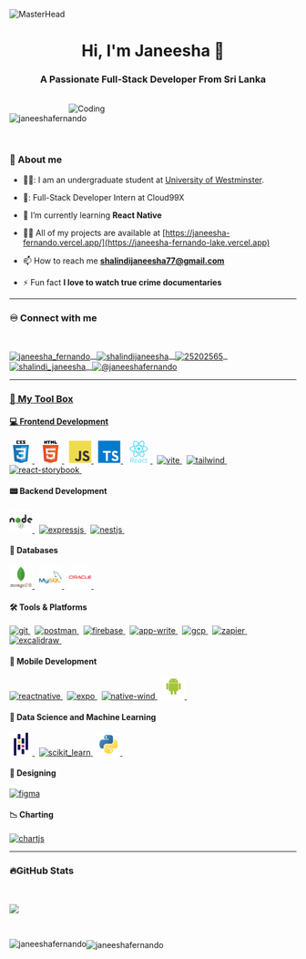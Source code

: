 ![MasterHead](https://user-images.githubusercontent.com/74038190/241765440-80728820-e06b-4f96-9c9e-9df46f0cc0a5.gif)
<h1 align="center">Hi, I'm Janeesha 👋</h1>
<h3 align="center">A Passionate Full-Stack Developer From Sri Lanka</h3>
<br>
<img align="right" alt="Coding" width="400" src="https://img.freepik.com/free-vector/remote-employee-working-home-office-woman-lying-floor-with-laptop-convenient-workplace-comfortable-conditions_575670-2179.jpg?w=1380&t=st=1721454833~exp=1721455433~hmac=cd93888c611be86fd1da851b40209695f49b0e387116bf647e86751b85592e28" />

<p align="left"> <img src="https://komarev.com/ghpvc/?username=janeeshafernando&label=Profile%20views&color=0e75b6&style=flat" alt="janeeshafernando" /> </p>

<p align="left"> <a href="https://twitter.com/" target="blank"><img src="https://img.shields.io/twitter/follow/?logo=twitter&style=for-the-badge" alt="" /></a> </p>

<h3 align="left">🧩 About me</h3>

- 👩‍🎓: I am an undergraduate student at [University of Westminster](https://www.westminster.ac.uk/).
  
- 💼: Full-Stack Developer Intern at Cloud99X 

- 🌱 I’m currently learning **React Native**

- 👨‍💻 All of my projects are available at [https://janeesha-fernando.vercel.app/](https://janeesha-fernando-lake.vercel.app)

- 📫 How to reach me **shalindijaneesha77@gmail.com**

- ⚡ Fun fact **I love to watch true crime documentaries**

<hr>
<h3 align="left">♾️ Connect with me </h3>
<br>
<p align="left">
<a href="https://dev.to/janeesha_fernando" target="blank"><img align="center" src="https://raw.githubusercontent.com/rahuldkjain/github-profile-readme-generator/master/src/images/icons/Social/devto.svg" alt="janeesha_fernando" height="30" width="40" /> &nbsp;
<a href="https://linkedin.com/in/shalindijaneesha" target="blank"><img align="center" src="https://raw.githubusercontent.com/rahuldkjain/github-profile-readme-generator/master/src/images/icons/Social/linked-in-alt.svg" alt="shalindijaneesha" height="30" width="40" /> &nbsp;
<a href="https://stackoverflow.com/users/25202565" target="blank"><img align="center" src="https://raw.githubusercontent.com/rahuldkjain/github-profile-readme-generator/master/src/images/icons/Social/stack-overflow.svg" alt="25202565" height="30" width="40" /> &nbsp;
<a href="https://instagram.com/shalindi_janeesha" target="blank"><img align="center" src="https://raw.githubusercontent.com/rahuldkjain/github-profile-readme-generator/master/src/images/icons/Social/instagram.svg" alt="shalindi_janeesha" height="30" width="40" /> &nbsp;
<a href="https://medium.com/@janeeshafernando" target="blank"><img align="center" src="https://raw.githubusercontent.com/rahuldkjain/github-profile-readme-generator/master/src/images/icons/Social/medium.svg" alt="@janeeshafernando" height="30" width="40" />
</p>

<hr>
<h3 align="left">🧰 My Tool Box</h3>
<p align="left"> 
  <h4 align="left"> 💻 Frontend Development</h4>
  
  <a href="https://www.w3schools.com/css/" target="_blank" rel="noreferrer">
    <img src="https://raw.githubusercontent.com/devicons/devicon/master/icons/css3/css3-original-wordmark.svg" alt="css3" width="40" height="40"/>
  </a> &nbsp;
  <a href="https://www.w3.org/html/" target="_blank" rel="noreferrer">
    <img src="https://raw.githubusercontent.com/devicons/devicon/master/icons/html5/html5-original-wordmark.svg" alt="html5" width="40" height="40"/>
  </a> &nbsp;
  <a href="https://developer.mozilla.org/en-US/docs/Web/JavaScript" target="_blank" rel="noreferrer">
    <img src="https://raw.githubusercontent.com/devicons/devicon/master/icons/javascript/javascript-original.svg" alt="javascript" width="40" height="40"/>
  </a> &nbsp;
   <a href="https://www.typescriptlang.org/" target="_blank" rel="noreferrer">
    <img src="https://raw.githubusercontent.com/devicons/devicon/master/icons/typescript/typescript-original.svg" alt="typescript" width="40" height="40"/>
  </a> &nbsp;
  <a href="https://reactjs.org/" target="_blank" rel="noreferrer">
    <img src="https://raw.githubusercontent.com/devicons/devicon/master/icons/react/react-original-wordmark.svg" alt="react" width="40" height="40"/>
  </a> &nbsp;
    <a href="https://vitejs.dev/" target="_blank" rel="noreferrer">
    <img src="https://upload.wikimedia.org/wikipedia/commons/thumb/f/f1/Vitejs-logo.svg/615px-Vitejs-logo.svg.png?20220412224743" alt="vite" width="40" height="40"/>
  </a> &nbsp;
  <a href="https://tailwindcss.com/" target="_blank" rel="noreferrer">
    <img src="https://www.vectorlogo.zone/logos/tailwindcss/tailwindcss-icon.svg" alt="tailwind" width="40" height="40"/>
  </a> &nbsp;
  <a href="https://storybook.js.org/" target="_blank" rel="noreferrer">
    <img src="https://www.svgrepo.com/show/354397/storybook-icon.svg" alt="react-storybook" width="40" height="40"/>
  </a> &nbsp;
  </p>

  <p align="left"> 
   <h4 align="left">📟 Backend Development </h4>
   
  <a href="https://nodejs.org" target="_blank" rel="noreferrer">
    <img src="https://raw.githubusercontent.com/devicons/devicon/master/icons/nodejs/nodejs-original-wordmark.svg" alt="nodejs" width="40" height="40"/>
  </a> &nbsp;
  <a href="https://expressjs.com/" target="_blank" rel="noreferrer">
    <img src="https://img.icons8.com/?size=100&id=2ZOaTclOqD4q&format=png&color=000000" alt="expressjs" width="40" height="40"/>
  </a> &nbsp;
  <a href="https://nestjs.com/" target="_blank" rel="noreferrer">
    <img src="https://upload.wikimedia.org/wikipedia/commons/thumb/a/a8/NestJS.svg/932px-NestJS.svg.png?20221211225055" alt="nestjs" width="40" height="40"/>
  </a> &nbsp;
</p>

<p align="left"> 
  <h4 align="left">📅 Databases</h4>
  <a href="https://www.mongodb.com/" target="_blank" rel="noreferrer">
    <img src="https://raw.githubusercontent.com/devicons/devicon/master/icons/mongodb/mongodb-original-wordmark.svg" alt="mongodb" width="40" height="40"/>
  </a> &nbsp;
  <a href="https://www.mysql.com/" target="_blank" rel="noreferrer">
    <img src="https://raw.githubusercontent.com/devicons/devicon/master/icons/mysql/mysql-original-wordmark.svg" alt="mysql" width="40" height="40"/>
  </a> &nbsp;
  <a href="https://www.oracle.com/" target="_blank" rel="noreferrer">
    <img src="https://raw.githubusercontent.com/devicons/devicon/master/icons/oracle/oracle-original.svg" alt="oracle" width="40" height="40"/>
  </a> &nbsp;
</p>

<p align="left"> 
  <h4 align="left">🛠️ Tools & Platforms</h4>
  <a href="https://git-scm.com/" target="_blank" rel="noreferrer">
    <img src="https://www.vectorlogo.zone/logos/git-scm/git-scm-icon.svg" alt="git" width="40" height="40"/>
  </a> &nbsp;
  <a href="https://postman.com" target="_blank" rel="noreferrer">
    <img src="https://www.vectorlogo.zone/logos/getpostman/getpostman-icon.svg" alt="postman" width="40" height="40"/>
  </a> &nbsp;
  <a href="https://firebase.google.com/" target="_blank" rel="noreferrer">
    <img src="https://www.vectorlogo.zone/logos/firebase/firebase-icon.svg" alt="firebase" width="40" height="40"/>
  </a> &nbsp;
  <a href="https://appwrite.io/" target="_blank" rel="noreferrer">
    <img src="https://appwrite.io/assets/logomark/logo.png" alt="app-write" width="40" height="40"/>
  </a> &nbsp;
  <a href="https://cloud.google.com" target="_blank" rel="noreferrer">
    <img src="https://www.vectorlogo.zone/logos/google_cloud/google_cloud-icon.svg" alt="gcp" width="40" height="40"/>
  </a> &nbsp;
  <a href="https://zapier.com" target="_blank" rel="noreferrer">
    <img src="https://www.vectorlogo.zone/logos/zapier/zapier-icon.svg" alt="zapier" width="40" height="40"/>
  </a> &nbsp;
    <a href="https://excalidraw.com/" target="_blank" rel="noreferrer">
    <img src="https://docs.excalidraw.com/img/logo.svg" alt="excalidraw" width="40" height="40"/>
  </a> &nbsp;
</p>

<p align="left"> 
  <h4 align="left">📱 Mobile Development</h4>
    <a href="https://reactnative.dev/" target="_blank" rel="noreferrer">
    <img src="https://www.svgrepo.com/show/349488/react.svg" alt="reactnative" width="40" height="40"/>
  </a> &nbsp;
   <a href="https://expo.dev/" target="_blank" rel="noreferrer">
    <img src="https://www.svgrepo.com/show/373591/expo.svg" alt="expo" width="40" height="40"/>
  </a> &nbsp;
    <a href="https://www.nativewind.dev/" target="_blank" rel="noreferrer">
    <img src="https://avatars.githubusercontent.com/u/114648228?s=200&v=4" alt="native-wind" width="40" height="40"/>
  </a> &nbsp;
   <a href="https://developer.android.com" target="_blank" rel="noreferrer">
    <img src="https://raw.githubusercontent.com/devicons/devicon/master/icons/android/android-original-wordmark.svg" alt="android" width="40" height="40"/>
  </a> &nbsp;
</p>

<p align="left">   
  <h4 align="left">🧮 Data Science and Machine Learning</h4>

  <a href="https://pandas.pydata.org/" target="_blank" rel="no-referrer">
    <img src="https://raw.githubusercontent.com/devicons/devicon/2ae2a900d2f041da66e950e4d48052658d850630/icons/pandas/pandas-original.svg" alt="pandas" width="40" height="40"/>
  </a> &nbsp;
  <a href="https://scikit-learn.org/" target="_blank" rel="no-referrer">
    <img src="https://upload.wikimedia.org/wikipedia/commons/0/05/Scikit_learn_logo_small.svg" alt="scikit_learn" width="40" height="40"/>
  </a> &nbsp;
  <a href="https://www.python.org" target="_blank" rel="no-referrer">
    <img src="https://raw.githubusercontent.com/devicons/devicon/master/icons/python/python-original.svg" alt="python" width="40" height="40"/>
  </a> &nbsp;
  </p>

  <p align="left"> 
  <h4 align="left">🎨 Designing</h4>
  <a href="https://www.figma.com/" target="_blank" rel="noreferrer">
    <img src="https://www.vectorlogo.zone/logos/figma/figma-icon.svg" alt="figma" width="40" height="40"/>
  </a>
  </p>

  <p align="left"> 
  <h4 align="left">📉 Charting</h4>
  <a href="https://www.chartjs.org" target="_blank" rel="noreferrer">
    <img src="https://www.chartjs.org/media/logo-title.svg" alt="chartjs" width="40" height="40"/>
  </a>
  <br>
<hr>
</p>

<h3>🔥GitHub Stats</h3>
<br>

<p><img align="center" src="https://github-readme-stats.vercel.app/api?username=janeeshafernando&show_icons=true&locale=en&theme=dark&border_color=purple" /></p>
 &nbsp;
 
<p><img align="left" src="https://github-readme-streak-stats.herokuapp.com/?user=janeeshafernando&theme=dark&ring=purple&fire=purple&currStreakLabel=purple" alt="janeeshafernando" /></p>

<p align="left"><img align="center" src="https://github-readme-stats.vercel.app/api/top-langs?username=janeeshafernando&show_icons=true&locale=en&layout=compact&theme=dark&border_color=purple" alt="janeeshafernando" /></p>


